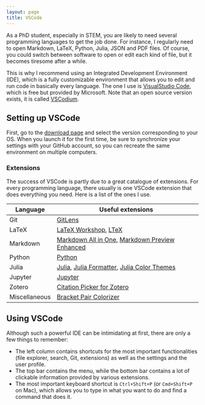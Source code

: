 ```yaml
---
layout: page
title: VSCode
---
```


As a PhD student, especially in STEM, you are likely to need several programming languages to get the job done. For instance, I regularly need to open Markdown, LaTeX, Python, Julia, JSON and PDF files. Of course, you could switch between software to open or edit each kind of file, but it becomes tiresome after a while.

This is why I recommend using an Integrated Development Environment (IDE), which is a fully customizable environment that allows you to edit and run code in basically every language. The one I use is [VisualStudio Code](https://code.visualstudio.com/), which is free but provided by Microsoft. Note that an open source version exists, it is called [VSCodium](https://vscodium.com/).

## Setting up VSCode

First, go to the [download page](https://code.visualstudio.com/Download) and select the version corresponding to your OS. When you launch it for the first time, be sure to synchronize your settings with your GitHub account, so you can recreate the same environment on multiple computers.

### Extensions

The success of VSCode is partly due to a great catalogue of extensions. For every programming language, there usually is one VSCode extension that does everything you need. Here is a list of the ones I use.

| Language | Useful extensions                                                                                                                                                                                                           |
| -------- | --------------------------------------------------------------------------------------------------------------------------------------------------------------------------------------------------------------------------- |
| Git      | [GitLens](https://marketplace.visualstudio.com/items?itemName=eamodio.gitlens)                                                                                                                                              |
| LaTeX    | [LaTeX Workshop](https://marketplace.visualstudio.com/items?itemName=James-Yu.latex-workshop), [LTeX](https://marketplace.visualstudio.com/items?itemName=valentjn.vscode-ltex)                                             |
| Markdown | [Markdown All in One](https://marketplace.visualstudio.com/items?itemName=yzhang.markdown-all-in-one), [Markdown Preview Enhanced](https://marketplace.visualstudio.com/items?itemName=shd101wyy.markdown-preview-enhanced) |
| Python   | [Python](https://marketplace.visualstudio.com/items?itemName=ms-python.python)                                                                                                                                              |
| Julia    | [Julia](https://marketplace.visualstudio.com/items?itemName=julialang.language-julia), [Julia Formatter](https://marketplace.visualstudio.com/items?itemName=singularitti.vscode-julia-formatter), [Julia Color Themes](https://marketplace.visualstudio.com/items?itemName=cameronbieganek.julia-color-themes)                                                                                                                                       |
| Jupyter  | [Jupyter](https://marketplace.visualstudio.com/items?itemName=ms-toolsai.jupyter)                                                                                                                                           |
| Zotero   | [Citation Picker for Zotero](https://marketplace.visualstudio.com/items?itemName=mblode.zotero)                                                                                                                             |
| Miscellaneous | [Bracket Pair Colorizer](https://marketplace.visualstudio.com/items?itemName=CoenraadS.bracket-pair-colorizer)

## Using VSCode

Although such a powerful IDE can be intimidating at first, there are only a few things to remember:

- The left column contains shortcuts for the most important functionalities (file explorer, search, Git, extensions) as well as the settings and the user profile.
- The top bar contains the menu, while the bottom bar contains a lot of clickable information provided by various extensions.
- The most important keyboard shortcut is `Ctrl+Shift+P` (or `Cmd+Shift+P` on Mac), which allows you to type in what you want to do and find a command that does it.
